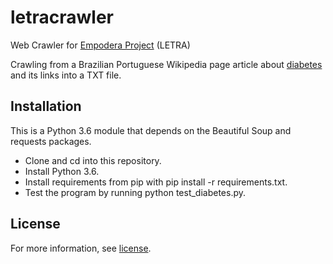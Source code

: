 # letracrawler

Web Crawler for [Empodera Project](http://www.letras.ufmg.br/empodera/) (LETRA)

Crawling from a Brazilian Portuguese Wikipedia page article about [diabetes](https://pt.wikipedia.org/wiki/Diabetes_mellitus) and its links into a TXT file.


## Installation

This is a Python 3.6 module that depends on the Beautiful Soup and requests packages.

* Clone and cd into this repository.
* Install Python 3.6.
* Install requirements from pip with pip install -r requirements.txt.
* Test the program by running python test_diabetes.py.

## License

For more information, see [license](LICENSE.txt).